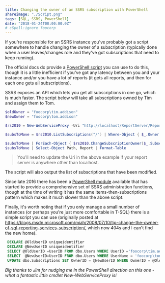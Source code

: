 ```yaml
---
title: Changing the owner of an SSRS subscription with PowerShell
shareimage: "./Script.png"
tags: [SQL, SSRS, PowerShell]
date: "2018-01-24T00:00:00.0Z"
# cSpell:ignore foocorp
---
```


If you're responsible for an SSRS instance you've probably got a script somewhere to handle changing the owner of a subscription (typically done when a user leaves/changes role and they've got subscriptions that need to keep running).

The official docs do provide a [PowerShell script](https://docs.microsoft.com/en-us/sql/reporting-services/subscriptions/manage-subscription-owners-and-run-subscription-powershell#bkmk_change_all_1_subscription) you can use to do this, though it is a little inefficient if you've got any latency between you and your instance and/or you have a lot of reports (it gets all reports, and then for each one gets all subscriptions).

SSRS exposes an API which lets you get all subscriptions in one go, which is much faster. The script below will take all subscriptions owned by Tim and assign them to Tom.

```powershell
$oldOwner = "foocorp\tim.addison"
$newOwner = "foocorp\tom.addison"

$rs2010 = New-WebServiceProxy -Uri "http://localhost/ReportServer/ReportService2010.asmx" -Namespace SSRS.ReportingService2010 -UseDefaultCredential

$subsToMove = $rs2010.ListSubscriptions("/") | Where-Object { $_.Owner -like $oldOwner }

$subsToMove | ForEach-Object { $rs2010.ChangeSubscriptionOwner($_.SubscriptionID, $newOwner) }
$subsToMove | Select-Object Path, Report | Format-Table
```

> You'll need to update the Uri in the above example if your report server is anywhere other than localhost.

The script will also output the list of subscriptions that have been modified.

Since late 2016 there has been a [PowerShell module](https://www.powershellgallery.com/packages/ReportingServicesTools) available that has started to provide a comprehensive set of SSRS administration functions, though at the time of writing it has the same items-then-subscriptions pattern which makes it much slower than the above script.

Finally, it's worth noting that if you only manage a small number of instances (or perhaps you're just more comfortable in T-SQL) there is a simple script you can use (originally posted at https://blogs.msdn.microsoft.com/miah/2008/07/10/tip-change-the-owner-of-sql-reporting-services-subscription/, which now 404s and I can't find the new home).

```sql
 DECLARE @OldUserID uniqueidentifier
 DECLARE @NewUserID uniqueidentifier
 SELECT @OldUserID =UserID FROM dbo.Users WHERE UserID ='foocorp\tim.addison'
 SELECT  @NewUserID=UserID FROM dbo.Users WHERE UserName = 'foocorp\tom.addison'
 UPDATE dbo.Subscriptions SET OwnerID = @NewUserID WHERE OwnerID = @OldUserID
```

_Big thanks to Jim for nudging me in the PowerShell direction on this one - what a fantastic little cmdlet New-WebServiceProxy is!_
